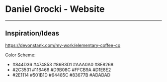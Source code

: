 # Daniel Grocki - Website

---

## Inspiration/Ideas
https://devonstank.com/my-work/elementary-coffee-co

Color Scheme:

- #844D36
#474853
#86B3D1
#AAA0A0
#8E8268
- #2C3531
#116466
#D9B08C
#FFCB9A
#D1E8E2
- #2E1114
#501B1D
#64485C
#83677B
#ADADAD




